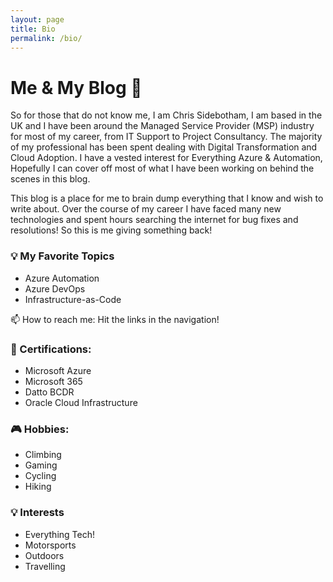 ```yaml
---
layout: page
title: Bio
permalink: /bio/
---
```


# Me & My Blog 👋

So for those that do not know me, I am Chris Sidebotham, I am based in the UK and I have been around the Managed Service Provider (MSP) industry for most of my career, from IT Support to Project Consultancy. The majority of my professional has been spent dealing with Digital Transformation and Cloud Adoption. I have a vested interest for Everything Azure & Automation, Hopefully I can cover off most of what I have been working on behind the scenes in this blog. 

This blog is a place for me to brain dump everything that I know and wish to write about. Over the course of my career I have faced many new technologies and spent hours searching the internet for bug fixes and resolutions! So this is me giving something back!

### 💡 My Favorite Topics
- Azure Automation 
- Azure DevOps 
- Infrastructure-as-Code 

📫 How to reach me: Hit the links in the navigation!

### 📜 Certifications: 
- Microsoft Azure 
- Microsoft 365
- Datto BCDR
- Oracle Cloud Infrastructure

### 🎮 Hobbies: 
- Climbing 
- Gaming 
- Cycling 
- Hiking

### 💡 Interests
- Everything Tech! 
- Motorsports
- Outdoors
- Travelling  